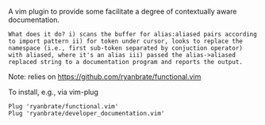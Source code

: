 A vim plugin to provide some facilitate a degree of contextually aware documentation.

    What does it do? i) scans the buffer for alias:aliased pairs according to import pattern ii) for token under cursor, looks to replace the namespace (i.e., first sub-token separated by conjuction operator) with aliased, where it's an alias iii) passed the alias->aliased replaced string to a documentation program and reports the output.

Note: relies on https://github.com/ryanbrate/functional.vim

To install, e.g., via vim-plug

    Plug 'ryanbrate/functional.vim'
    Plug 'ryanbrate/developer_documentation.vim'
